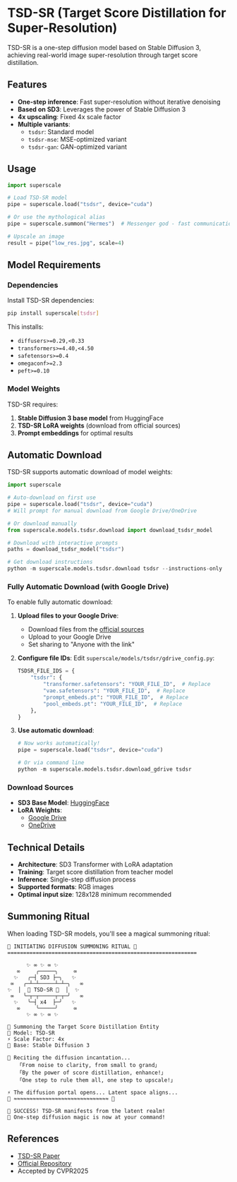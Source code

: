 # TSD-SR (Target Score Distillation for Super-Resolution)

TSD-SR is a one-step diffusion model based on Stable Diffusion 3, achieving real-world image super-resolution through target score distillation.

## Features

- **One-step inference**: Fast super-resolution without iterative denoising
- **Based on SD3**: Leverages the power of Stable Diffusion 3
- **4x upscaling**: Fixed 4x scale factor
- **Multiple variants**: 
  - `tsdsr`: Standard model
  - `tsdsr-mse`: MSE-optimized variant
  - `tsdsr-gan`: GAN-optimized variant

## Usage

```python
import superscale

# Load TSD-SR model
pipe = superscale.load("tsdsr", device="cuda")

# Or use the mythological alias
pipe = superscale.summon("Hermes")  # Messenger god - fast communication

# Upscale an image
result = pipe("low_res.jpg", scale=4)
```

## Model Requirements

### Dependencies

Install TSD-SR dependencies:
```bash
pip install superscale[tsdsr]
```

This installs:
- `diffusers>=0.29,<0.33`
- `transformers>=4.40,<4.50`
- `safetensors>=0.4`
- `omegaconf>=2.3`
- `peft>=0.10`

### Model Weights

TSD-SR requires:
1. **Stable Diffusion 3 base model** from HuggingFace
2. **TSD-SR LoRA weights** (download from official sources)
3. **Prompt embeddings** for optimal results

## Automatic Download

TSD-SR supports automatic download of model weights:

```python
import superscale

# Auto-download on first use
pipe = superscale.load("tsdsr", device="cuda")
# Will prompt for manual download from Google Drive/OneDrive

# Or download manually
from superscale.models.tsdsr.download import download_tsdsr_model

# Download with interactive prompts
paths = download_tsdsr_model("tsdsr")

# Get download instructions
python -m superscale.models.tsdsr.download tsdsr --instructions-only
```

### Fully Automatic Download (with Google Drive)

To enable fully automatic download:

1. **Upload files to your Google Drive**:
   - Download files from the [official sources](#download-sources)
   - Upload to your Google Drive
   - Set sharing to "Anyone with the link"

2. **Configure file IDs**:
   Edit `superscale/models/tsdsr/gdrive_config.py`:
   ```python
   TSDSR_FILE_IDS = {
       "tsdsr": {
           "transformer.safetensors": "YOUR_FILE_ID",  # Replace
           "vae.safetensors": "YOUR_FILE_ID",  # Replace
           "prompt_embeds.pt": "YOUR_FILE_ID",  # Replace
           "pool_embeds.pt": "YOUR_FILE_ID",  # Replace
       },
   }
   ```

3. **Use automatic download**:
   ```python
   # Now works automatically!
   pipe = superscale.load("tsdsr", device="cuda")
   
   # Or via command line
   python -m superscale.models.tsdsr.download_gdrive tsdsr
   ```

### Download Sources

- **SD3 Base Model**: [HuggingFace](https://huggingface.co/stabilityai/stable-diffusion-3-medium-diffusers)
- **LoRA Weights**: 
  - [Google Drive](https://drive.google.com/drive/folders/1XJY9Qxhz0mqjTtgDXr07oFy9eJr8jphI)
  - [OneDrive](https://1drv.ms/f/c/d75249b59f444489/EsQQ2LLXp7pHsYMBVubgcsYBvEQXMmcNXGnz695odCGByQ)

## Technical Details

- **Architecture**: SD3 Transformer with LoRA adaptation
- **Training**: Target score distillation from teacher model
- **Inference**: Single-step diffusion process
- **Supported formats**: RGB images
- **Optimal input size**: 128x128 minimum recommended

## Summoning Ritual

When loading TSD-SR models, you'll see a magical summoning ritual:

```
🌌 INITIATING DIFFUSION SUMMONING RITUAL 🌌
============================================================

      ✨ ∞ ✨ ∞ ✨
   ∞     ╭─────╮     ∞
  ✨   ╭─┤ SD3 ├─╮   ✨
 ∞   ╭─┴─┴─────┴─┴─╮   ∞
✨  │  🎯 TSD-SR 🎯  │  ✨
 ∞   ╰─┬─┬─────┬─┬─╯   ∞
  ✨   ╰─┤ x4  ├─╯   ✨
   ∞     ╰─────╯     ∞
      ✨ ∞ ✨ ∞ ✨

🎯 Summoning the Target Score Distillation Entity
📜 Model: TSD-SR
⚡ Scale Factor: 4x
🔮 Base: Stable Diffusion 3

🌟 Reciting the diffusion incantation...
   「From noise to clarity, from small to grand」
   「By the power of score distillation, enhance!」
   「One step to rule them all, one step to upscale!」

⚡ The diffusion portal opens... Latent space aligns...
🌊 ≈≈≈≈≈≈≈≈≈≈≈≈≈≈≈≈≈≈≈≈≈≈≈≈≈≈≈≈≈≈ 🌊

🎯 SUCCESS! TSD-SR manifests from the latent realm!
🌌 One-step diffusion magic is now at your command!
```

## References

- [TSD-SR Paper](https://arxiv.org/abs/2411.18263)
- [Official Repository](https://github.com/Microtreei/TSD-SR)
- Accepted by CVPR2025